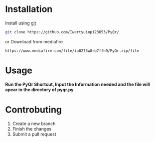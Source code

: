 # Installation
Install using [git](https://www.git-scm.com)
```bash
git clone https://github.com/Iwertyuiop123653/PyQr/
```
or Download from mediafire

```URL
https://www.mediafire.com/file/io0273w8rb7ffh9/PyQr.zip/file
```
# Usage
**Run the PyQr Shortcut, Input the Information needed and the file will apear in the directory of pyqr.py**
# Controbuting
1. Create a new branch
1. Finish the changes
1. Submit a pull request
